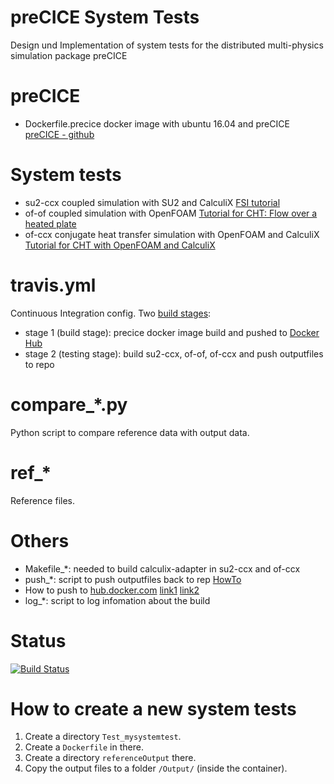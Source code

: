 # preCICE System Tests
Design und Implementation of system tests for the distributed multi-physics simulation package preCICE

# preCICE
- Dockerfile.precice docker image with ubuntu 16.04 and preCICE
[preCICE - github](https://github.com/precice)

# System tests
- su2-ccx coupled simulation with SU2 and CalculiX
[FSI tutorial](https://github.com/precice/precice/wiki/FSI-tutorial)
- of-of coupled simulation with OpenFOAM
[Tutorial for CHT: Flow over a heated plate](https://github.com/precice/openfoam-adapter/wiki/Tutorial-for-CHT:-Flow-over-a-heated-plate)
- of-ccx conjugate heat transfer simulation with OpenFOAM and CalculiX
[Tutorial for CHT with OpenFOAM and CalculiX](https://github.com/precice/precice/wiki/Tutorial-for-CHT-with-OpenFOAM-and-CalculiX)

# travis.yml
Continuous Integration config.
Two [build stages](https://docs.travis-ci.com/user/build-stages/):
- stage 1 (build stage): precice docker image build and pushed to [Docker Hub](https://hub.docker.com/r/kunstrasenspringer/precice/)
- stage 2 (testing stage): build su2-ccx, of-of, of-ccx and push outputfiles to repo

# compare_*.py
Python script to compare reference data with output data.

# ref_*
Reference files.

# Others
- Makefile_*: needed to build calculix-adapter in su2-ccx and of-ccx
- push_*: script to push outputfiles back to rep [HowTo](https://gist.github.com/willprice/e07efd73fb7f13f917ea#file-push-sh)
- How to push to [hub.docker.com](https://hub.docker.com/) [link1](https://docs.travis-ci.com/user/docker/#Pushing-a-Docker-Image-to-a-Registry) [link2](https://docs.travis-ci.com/user/build-stages/share-docker-image/)
- log_*: script to log infomation about the build

# Status
[![Build Status](https://travis-ci.org/kunstrasenspringer/precice_st.svg?branch=develop)](https://travis-ci.org/kunstrasenspringer/precice_st)

# How to create a new system tests
1. Create a directory `Test_mysystemtest`.
2. Create a `Dockerfile` in there.
3. Create a directory `referenceOutput` there.
4. Copy the output files to a folder `/Output/` (inside the container).
